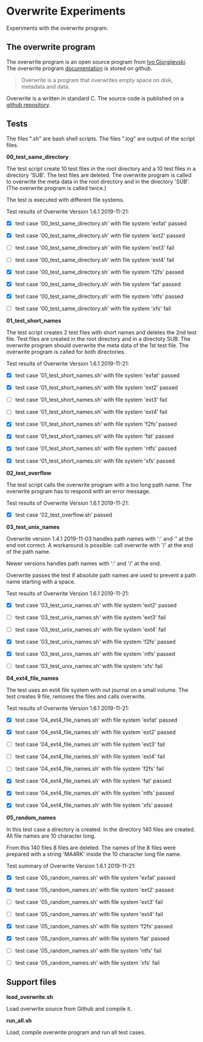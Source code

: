 # Overwrite Experiments

Experiments with the overwrite program.

## The overwrite program

The overwrite program is an open source program from [Ivo Gjorgjievski](https://github.com/ivoprogram).
The overwrite program [documentation](https://ivoprogram.github.io/content/en/overwrite.html) is stored on github.
> Overwrite is a program that overwrites empty space on disk, metadata and data.

Overwrite is a written in standard C. The source code is published on a [github repository](https://github.com/ivoprogram/overwrite).

## Tests

The files ".sh" are bash shell scripts.
The files ".log" are output of the script files.


**00_test_same_directory**

The test script create 10 test files in the root directory and a 10 test files in a directory 'SUB'.
The test files are deleted.
The overwrite program is called to overwrite the meta data in the root directory and
in the directory 'SUB'. (The overwrite program is called twice.)

The test is executed with different file systems.

Test results of Overwrite Version 1.6.1 2019-11-21:

* [X] test case '00_test_same_directory.sh' with file system 'exfat' passed
* [X] test case '00_test_same_directory.sh' with file system 'ext2' passed
* [ ] test case '00_test_same_directory.sh' with file system 'ext3' fail
* [ ] test case '00_test_same_directory.sh' with file system 'ext4' fail
* [X] test case '00_test_same_directory.sh' with file system 'f2fs' passed
* [X] test case '00_test_same_directory.sh' with file system 'fat' passed
* [X] test case '00_test_same_directory.sh' with file system 'ntfs' passed
* [ ] test case '00_test_same_directory.sh' with file system 'xfs' fail


**01_test_short_names**

The test script creates 2 test files with short names and deletes the 2nd test file.
Test files are created in the root directory and in a directoty SUB.
The overwrite program should overwrite the meta data of the 1st test file.
The overwrite program is called for both directories.

Test results of Overwrite Version 1.6.1 2019-11-21:

* [X] test case '01_test_short_names.sh' with file system 'exfat' passed
* [X] test case '01_test_short_names.sh' with file system 'ext2' passed
* [ ] test case '01_test_short_names.sh' with file system 'ext3' fail
* [ ] test case '01_test_short_names.sh' with file system 'ext4' fail
* [X] test case '01_test_short_names.sh' with file system 'f2fs' passed
* [X] test case '01_test_short_names.sh' with file system 'fat' passed
* [X] test case '01_test_short_names.sh' with file system 'ntfs' passed
* [X] test case '01_test_short_names.sh' with file system 'xfs' passed


**02_test_overflow**

The test script calls the overwrite program with a too long path name.
The overwrite program has to respond with an error message.

Test results of Overwrite Version 1.6.1 2019-11-21:

* [X] test case '02_test_overflow.sh' passed


**03_test_unix_names**

Overwrite version 1.4.1 2019-11-03 handles path names with ':' and
'\' at the end not correct. A workaround is possible: call overwrite
with '/' at the end of the path name.

Newer versions handles path names with ':' and '/' at the end.

Overwrite passes the test if absolute path names are used to prevent
a path name starting with a space.

Test results of Overwrite Version 1.6.1 2019-11-21:

* [X] test case '03_test_unix_names.sh' with file system 'ext2' passed
* [ ] test case '03_test_unix_names.sh' with file system 'ext3' fail
* [ ] test case '03_test_unix_names.sh' with file system 'ext4' fail
* [X] test case '03_test_unix_names.sh' with file system 'f2fs' passed
* [X] test case '03_test_unix_names.sh' with file system 'ntfs' passed
* [ ] test case '03_test_unix_names.sh' with file system 'xfs' fail


**04_ext4_file_names**

The test uses an ext4 file system with out journal on a small volume.
The test creates 9 file, removes the files and calls overwrite.

Test results of Overwrite Version 1.6.1 2019-11-21:

* [X] test case '04_ext4_file_names.sh' with file system 'exfat' passed
* [X] test case '04_ext4_file_names.sh' with file system 'ext2' passed
* [ ] test case '04_ext4_file_names.sh' with file system 'ext3' fail
* [ ] test case '04_ext4_file_names.sh' with file system 'ext4' fail
* [ ] test case '04_ext4_file_names.sh' with file system 'f2fs' fail
* [X] test case '04_ext4_file_names.sh' with file system 'fat' passed
* [X] test case '04_ext4_file_names.sh' with file system 'ntfs' passed
* [X] test case '04_ext4_file_names.sh' with file system 'xfs' passed


**05_random_names**

In this test case a directory is created. In the directory 140 files are created.
All file names are 10 character long.

From this 140 files 8 files are deleted. The names of the 8 files were prepared
with a string 'MA4RK' inside the 10 character long file name.

Test summary of Overwrite Version 1.6.1 2019-11-21:

* [X] test case '05_random_names.sh' with file system 'exfat' passed
* [X] test case '05_random_names.sh' with file system 'ext2' passed
* [ ] test case '05_random_names.sh' with file system 'ext3' fail
* [ ] test case '05_random_names.sh' with file system 'ext4' fail
* [X] test case '05_random_names.sh' with file system 'f2fs' passed
* [X] test case '05_random_names.sh' with file system 'fat' passed
* [ ] test case '05_random_names.sh' with file system 'ntfs' fail
* [ ] test case '05_random_names.sh' with file system 'xfs' fail


## Support files

**load_overwrite.sh**

Load overwrite source from Github and compile it.

**run_all.sh**

Load, compile overwrite program and run all test cases.
